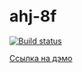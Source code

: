 # ahj-8f
[![Build status](https://ci.appveyor.com/api/projects/status/mewuudbj4lf0avuu?svg=true)](https://ci.appveyor.com/project/SergExy/ahj-8f)

[Ссылка на дэмо](https://sergexy.github.io/ahj-8f/)